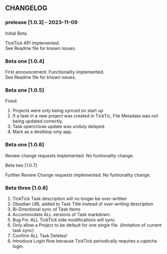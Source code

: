 ## CHANGELOG

### prelease \[1.0.3\] - 2023-11-09

Initial Beta.

TickTick API implemented.  
See Readme file for known issues.

### Beta one \[1.0.4\]

First announcement. Functionality implemented.  
See Readme file for known issues.

### Beta one \[1.0.5\]

Fixed:

1.  Projects were only being synced on start up
2.  If a task in a new project was created in TickTic, File Metadata was not being updated correctly.
3.  Task open/close update was unduly delayed.
4.  Mark as a destktop only app.

### Beta one \[1.0.6\]

Review change requests implemented. No funtionality change.

Beta two \[1.0.7\]

Further Review Change requests implemented. No funtionality change.

### Beta three \[1.0.8\]

1.  TickTick Task description will no longer be over-written
2.  Obsidian URL added to Task Title instead of over-writing description
3.  Bi-Directional sync of Task Items
4.  Accommodate ALL versions of Task markdown.
5.  Bug Fix: ALL TickTick side modifications will sync.
6.  Only allow a Project to be default for one single file. (limitation of current task sync)
7.  Confirm ALL Task Deletes!
8.  Introduce Login flow because TickTick periodically requires a captcha login.
